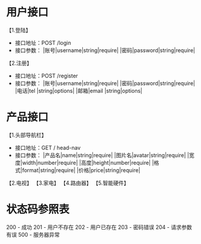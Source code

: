 # 用户接口

【1.登陆】
- 接口地址：POST /login
- 接口参数：
|账号|username|string|require|
|密码|password|string|require|

【2.注册】
- 接口地址：POST /register
- 接口参数：
|账号|username|string|require|
|密码|password|string|require|
|电话|tel     |string|options|
|邮箱|email   |string|options|

# 产品接口

【1.头部导航栏】
- 接口地址：GET / head-nav
- 接口参数：
|产品名|name|string|require|
|图片名|avatar|string|require|
|宽度|width|number|require|
|高度|height|number|require|
|格式|format|string|require|
|价格|price|string|require|

【2.电视】
【3.家电】
【4.路由器】
【5.智能硬件】

# 状态码参照表
200 - 成功
201 - 用户不存在
202 - 用户已存在
203 - 密码错误
204 - 请求参数有误
500 - 服务器异常

